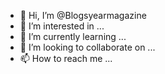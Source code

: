 - 👋 Hi, I’m @Blogsyearmagazine
- 👀 I’m interested in ...
- 🌱 I’m currently learning ...
- 💞️ I’m looking to collaborate on ...
- 📫 How to reach me ...

<!---
 Blogs Year is an internationalist literary magazine based in the World wide and United states.
--->
